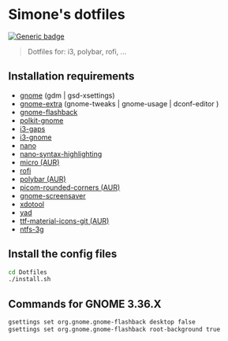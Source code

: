 # Simone's dotfiles

[![Generic badge](https://img.shields.io/badge/Status-Beta-blue.svg)](https://shields.io/)

> Dotfiles for: i3, polybar, rofi, ...

## Installation requirements

- [gnome](https://www.archlinux.org/groups/x86_64/gnome/) (gdm | gsd-xsettings)
- [gnome-extra](https://www.archlinux.org/groups/x86_64/gnome-extra/) (gnome-tweaks | gnome-usage | dconf-editor )
- [gnome-flashback](https://www.archlinux.org/packages/community/x86_64/gnome-flashback/)
- [polkit-gnome](https://www.archlinux.org/packages/community/x86_64/polkit-gnome/)
- [i3-gaps](https://www.archlinux.org/packages/community/x86_64/i3-gaps/)
- [i3-gnome](https://github.com/i3-gnome/i3-gnome)
- [nano](https://www.archlinux.org/packages/core/x86_64/nano/)
- [nano-syntax-highlighting](https://www.archlinux.org/packages/community/any/nano-syntax-highlighting/)
- [micro (AUR)](https://aur.archlinux.org/packages/micro/)
- [rofi](https://www.archlinux.org/packages/community/x86_64/rofi/)
- [polybar (AUR)](https://aur.archlinux.org/packages/polybar/)
- [picom-rounded-corners (AUR)](https://aur.archlinux.org/packages/picom-rounded-corners/)
- [gnome-screensaver](https://www.archlinux.org/packages/community/x86_64/gnome-screensaver/)
- [xdotool](https://www.archlinux.org/packages/community/x86_64/xdotool/)
- [yad](https://www.archlinux.org/packages/community/x86_64/yad/)
- [ttf-material-icons-git (AUR)](https://aur.archlinux.org/packages/ttf-material-icons-git/)
- [ntfs-3g](https://www.archlinux.org/packages/extra/x86_64/ntfs-3g/)


## Install the config files

```sh
cd Dotfiles
./install.sh
```

## Commands for GNOME 3.36.X

```sh
gsettings set org.gnome.gnome-flashback desktop false
gsettings set org.gnome.gnome-flashback root-background true
```

